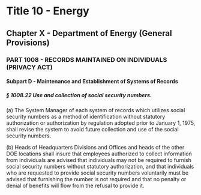 
# Title 10 - Energy
## Chapter X - Department of Energy (General Provisions)
### PART 1008 - RECORDS MAINTAINED ON INDIVIDUALS (PRIVACY ACT)
#### Subpart D - Maintenance and Establishment of Systems of Records
##### § 1008.22 Use and collection of social security numbers.

(a) The System Manager of each system of records which utilizes social security numbers as a method of identification without statutory authorization or authorization by regulation adopted prior to January 1, 1975, shall revise the system to avoid future collection and use of the social security numbers.

(b) Heads of Headquarters Divisions and Offices and heads of the other DOE locations shall insure that employees authorized to collect information from individuals are advised that individuals may not be required to furnish social security numbers without statutory authorization, and that individuals who are requested to provide social security numbers voluntarily must be advised that furnishing the number is not required and that no penalty or denial of benefits will flow from the refusal to provide it.
